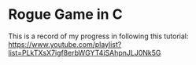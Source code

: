 # Rogue Game in C
This is a record of my progress in following this tutorial:
https://www.youtube.com/playlist?list=PLkTXsX7igf8erbWGYT4iSAhpnJLJ0Nk5G
